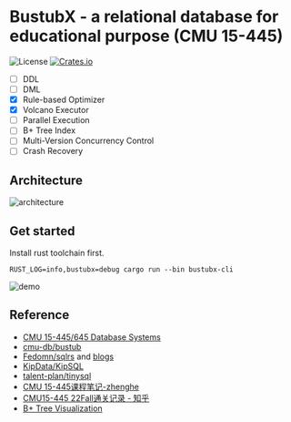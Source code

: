 # BustubX - a relational database for educational purpose (CMU 15-445)
![License](https://img.shields.io/badge/license-MIT-blue.svg)
[![Crates.io](https://img.shields.io/crates/v/bustubx.svg)](https://crates.io/crates/bustubx)

- [ ] DDL
- [ ] DML
- [x] Rule-based Optimizer
- [x] Volcano Executor
- [ ] Parallel Execution
- [ ] B+ Tree Index
- [ ] Multi-Version Concurrency Control
- [ ] Crash Recovery

## Architecture
![architecture](./docs/bustubx-architecture.png)


## Get started
Install rust toolchain first.
```
RUST_LOG=info,bustubx=debug cargo run --bin bustubx-cli
```

![demo](./docs/bustubx-demo.png)

## Reference
- [CMU 15-445/645 Database Systems](https://15445.courses.cs.cmu.edu/fall2022/)
- [cmu-db/bustub](https://github.com/cmu-db/bustub)
- [Fedomn/sqlrs](https://github.com/Fedomn/sqlrs) and [blogs](https://frankma.me/categories/sqlrs/)
- [KipData/KipSQL](https://github.com/KipData/KipSQL)
- [talent-plan/tinysql](https://github.com/talent-plan/tinysql)
- [CMU 15-445课程笔记-zhenghe](https://zhenghe.gitbook.io/open-courses/cmu-15-445-645-database-systems/relational-data-model)
- [CMU15-445 22Fall通关记录 - 知乎](https://www.zhihu.com/column/c_1605901992903004160)
- [B+ Tree Visualization](https://www.cs.usfca.edu/~galles/visualization/BPlusTree.html)